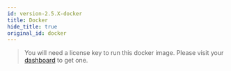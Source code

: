 ```yaml
---
id: version-2.5.X-docker
title: Docker
hide_title: true
original_id: docker
---
```


<div id="supertokens-docker-compatibility"></div>

> You will need a license key to run this docker image. Please visit your [dashboard](/dashboard-saas) to get one.